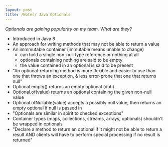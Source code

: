```yaml
---
layout: post
title: /Notes/ Java Optionals
---
```


_Optionals are gaining popularity on my team. What are they?_

- Introduced in Java 8
- An approach for writing methods that may not be able to return a value
- An immmutable container (immutable means unable to change)
  - can hold a single non-null type reference or nothing at all
  - optionals containing nothing are said to be empty
  - the value contained in an optional is said to be present
- "An optional-returning method is more flexible and easier to use than one that throws an exception, & less error-prone that one that returns null"
- Optional.empty() returns an empty optional (duh)
- Optional.of(value) returns an optional containing the given non-null value
- Optional.ofNullable(value) accepts a possibly null value, then returns an empty optional if null is passed in
- "Optionals are similar in spirit to checked exceptions"
- Container types (maps, collections, streams, arrays, optionals) shouldn't be wrapped in optionals
- "Declare a method to return an optional if it might not be able to return a result AND clients will have to perform special processing if no result is returned"
